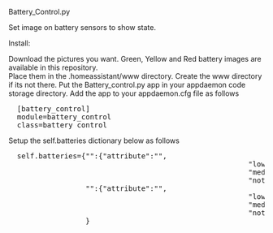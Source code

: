Battery_Control.py

  Set image on battery sensors to show state.

  Install:

  Download the pictures you want.  Green, Yellow and Red battery images 
  are available in this repository.  
  Place them in the .homeassistant/www directory.  Create the www directory if its not there.
  Put the Battery_control.py app in your appdaemon code storage directory.
  Add the app to your appdaemon.cfg file as follows
<pre>
  [battery_control]
  module=battery_control
  class=battery_control
</pre>
  Setup the self.batteries dictionary below as follows
  <pre>
  self.batteries={"<HA Sensor name for battery state>":{"attribute":"<Attribute name (None if it's the default state for the sensor>",
                                                        "low":<low level>,
                                                        "med":<medium level>,
                                                        "notify":"<email address to notify on low level>"},
                  "<repeat for next sensor>":{"attribute":"<Attribute name (None if it's the default state for the sensor>",
                                                        "low":<low level>,
                                                        "med":<medium level>,
                                                        "notify":"<email address to notify on low level>"}
                  }
                  </pre>

